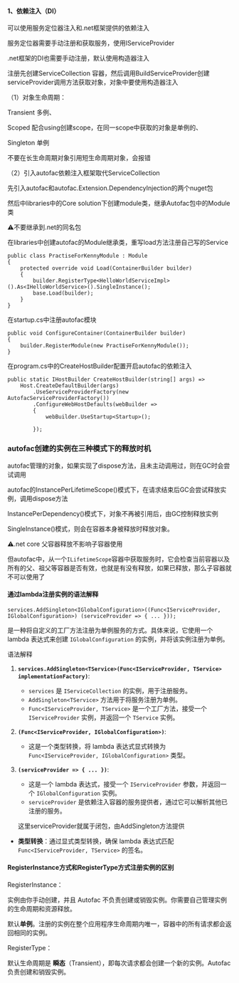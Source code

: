 #### 1、依赖注入（DI）

可以使用服务定位器注入和.net框架提供的依赖注入

服务定位器需要手动注册和获取服务，使用IServiceProvider

.net框架的DI也需要手动注册，默认使用构造器注入

注册先创建ServiceCollection 容器，然后调用BuildServiceProvider创建serviceProvider调用方法获取对象，对象中要使用构造器注入

（1）对象生命周期：

Transient 多例、

Scoped 配合using创建scope，在同一scope中获取的对象是单例的、

Singleton 单例

不要在长生命周期对象引用短生命周期对象，会报错



（2）引入autofac依赖注入框架取代ServiceCollection

先引入autofac和autofac.Extension.DependencyInjection的两个nuget包

然后中libraries中的Core solution下创建module类，继承Autofac包中的Module类

⚠️不要继承到.net的同名包

在libraries中创建autofac的Module继承类，重写load方法注册自己写的Service

```
public class PractiseForKennyModule : Module
{
    protected override void Load(ContainerBuilder builder)
    {
        builder.RegisterType<HelloWorldServiceImpl>().As<IHelloWorldService>().SingleInstance();
        base.Load(builder);
    }
}
```

在startup.cs中注册autofac模块

```
public void ConfigureContainer(ContainerBuilder builder)
{
    builder.RegisterModule(new PractiseForKennyModule());
}
```

在program.cs中的CreateHostBuilder配置开启autofac的依赖注入

```
public static IHostBuilder CreateHostBuilder(string[] args) =>
    Host.CreateDefaultBuilder(args)
        .UseServiceProviderFactory(new AutofacServiceProviderFactory())
        .ConfigureWebHostDefaults(webBuilder =>
        {
            webBuilder.UseStartup<Startup>();
            
        });
```



### autofac创建的实例在三种模式下的释放时机

autofac管理的对象，如果实现了dispose方法，且未主动调用过，则在GC时会尝试调用

autofac的InstancePerLifetimeScope()模式下，在请求结束后GC会尝试释放实例，调用dispose方法

InstancePerDependency()模式下，对象不再被引用后，由GC控制释放实例

SingleInstance()模式，则会在容器本身被释放时释放对象。

⚠️.net core 父容器释放不影响子容器使用

但autofac中，从一个`ILifetimeScope`容器中获取服务时，它会检查当前容器以及所有的父、祖父等容器是否有效，也就是有没有释放，如果已释放，那么子容器就不可以使用了



#### 通过lambda注册实例的语法解释

```
services.AddSingleton<IGlobalConfiguration>((Func<IServiceProvider, IGlobalConfiguration>) (serviceProvider => { ... }));
```

是一种将自定义的工厂方法注册为单例服务的方式。具体来说，它使用一个 lambda 表达式来创建 `IGlobalConfiguration` 的实例，并将该实例注册为单例。

语法解释

1. **`services.AddSingleton<TService>(Func<IServiceProvider, TService> implementationFactory)`**:

   - `services` 是 `IServiceCollection` 的实例，用于注册服务。
   - `AddSingleton<TService>` 方法用于将服务注册为单例。
   - `Func<IServiceProvider, TService>` 是一个工厂方法，接受一个 `IServiceProvider` 实例，并返回一个 `TService` 实例。

2. **`(Func<IServiceProvider, IGlobalConfiguration>)`**:

   - 这是一个类型转换，将 lambda 表达式显式转换为 `Func<IServiceProvider, IGlobalConfiguration>` 类型。

3. **`(serviceProvider => { ... })`**:

   - 这是一个 lambda 表达式，接受一个 `IServiceProvider` 参数，并返回一个 `IGlobalConfiguration` 实例。
   - `serviceProvider` 是依赖注入容器的服务提供者，通过它可以解析其他已注册的服务。

   这里serviceProvider就属于闭包，由AddSingleton方法提供

- **类型转换**：通过显式类型转换，确保 lambda 表达式匹配 `Func<IServiceProvider, TService>` 的签名。



#### RegisterInstance方式和RegisterType方式注册实例的区别

RegisterInstance：

实例由你手动创建，并且 Autofac 不负责创建或销毁实例。你需要自己管理实例的生命周期和资源释放。

默认**单例**。注册的实例在整个应用程序生命周期内唯一，容器中的所有请求都会返回相同的实例。

RegisterType：

默认生命周期是 **瞬态**（Transient），即每次请求都会创建一个新的实例。Autofac 负责创建和销毁实例。

